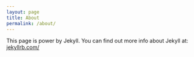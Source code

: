 ```yaml
---
layout: page
title: About
permalink: /about/
---
```


This page is power by Jekyll. You can find out more info about Jekyll at: [jekyllrb.com/](http://jekyllrb.com/)
